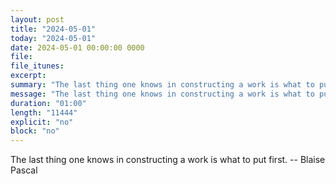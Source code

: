 ```yaml
---
layout: post
title: "2024-05-01"
today: "2024-05-01"
date: 2024-05-01 00:00:00 0000
file:
file_itunes:
excerpt:
summary: "The last thing one knows in constructing a work is what to put first. -- Blaise Pascal"
message: "The last thing one knows in constructing a work is what to put first. -- Blaise Pascal"
duration: "01:00"
length: "11444"
explicit: "no"
block: "no"
---
```

The last thing one knows in constructing a work is what to put first. -- Blaise Pascal

